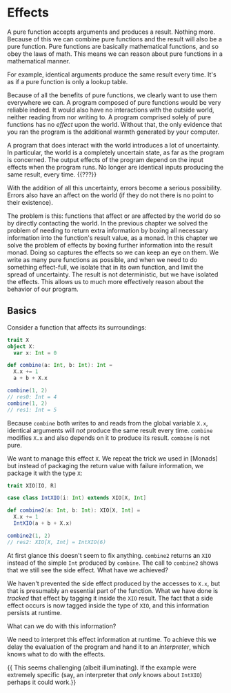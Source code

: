# Effects

A pure function accepts arguments and produces a result.
Nothing more.
Because of this we can combine pure functions and the result will also be a pure function.
Pure functions are basically mathematical functions, and so obey the laws of math.
This means we can reason about pure functions in a mathematical manner.

For example, identical arguments produce the same result every time.
It's as if a pure function is only a lookup table.

Because of all the benefits of pure functions, we clearly want to use them everywhere we can.
A program composed of pure functions would be very reliable indeed.
It would also have no interactions with the outside world, neither reading from nor writing to.
A program comprised solely of pure functions has no *effect* upon the world.
Without that, the only evidence that you ran the program is the additional warmth generated by your computer.

A program that does interact with the world introduces a lot of uncertainty.
In particular, the world is a completely uncertain state, as far as the program is concerned.
The output effects of the program depend on the input effects when the program runs.
No longer are identical inputs producing the same result, every time. {{???}}

With the addition of all this uncertainty, errors become a serious possibility.
Errors also have an affect on the world (if they do not there is no point to their existence).

The problem is this: functions that affect or are affected by the world do so by directly contacting the world.
In the previous chapter we solved the problem of needing to return extra information by boxing all necessary information into the function's result value, as a monad.
In this chapter we solve the problem of effects by boxing further information into the result monad.
Doing so captures the effects so we can keep an eye on them.
We write as many pure functions as possible, and when we need to do something effect-full, we isolate that in its own function, and limit the spread of uncertainty.
The result is not deterministic, but we have isolated the effects.
This allows us to much more effectively reason about the behavior of our program.

## Basics

Consider a function that affects its surroundings:

```scala
trait X
object X:
  var x: Int = 0

def combine(a: Int, b: Int): Int =
  X.x += 1
  a + b + X.x

combine(1, 2)
// res0: Int = 4
combine(1, 2)
// res1: Int = 5
```

Because `combine` both writes to and reads from the global variable `X.x`, identical arguments will *not* produce the same result every time.
`combine` modifies `X.x` and also depends on it to produce its result.
`combine` is not pure.

We want to manage this effect `X`.
We repeat the trick we used in [Monads] but instead of packaging the return value with failure information, we package it with the type `X`:

```scala
trait XIO[IO, R]

case class IntXIO(i: Int) extends XIO[X, Int]

def combine2(a: Int, b: Int): XIO[X, Int] =
  X.x += 1
  IntXIO(a + b + X.x)

combine2(1, 2)
// res2: XIO[X, Int] = IntXIO(6)
```

At first glance this doesn't seem to fix anything.
`combine2` returns an `XIO` instead of the simple `Int` produced by `combine`.
The call to `combine2` shows that we still see the side effect.
What have we achieved?

We haven't prevented the side effect produced by the accesses to `X.x`, but that is presumably an essential part of the function.
What we have done is *tracked* that effect by tagging it inside the `XIO` result.
The fact that a side effect occurs is now tagged inside the type of `XIO`, and this information persists at runtime.

What can we do with this information?

We need to interpret this effect information at runtime.
To achieve this we delay the evaluation of the program and hand it to an *interpreter*, which knows what to do with the effects.

{{ This seems challenging (albeit illuminating).
If the example were extremely specific (say, an interpreter that *only* knows about `IntXIO`) perhaps it could work.}}

